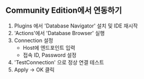 ## Community Edition에서 연동하기
1. Plugins 에서 'Database Navigator' 설치 및 IDE 재시작
2. 'Actions'에서 'Database Browser' 실행
3. Connection 설정
   - Host에 엔드포인트 입력
   - 접속 ID, Password 설정
4. 'TestConnection' 으로 정상 연결 테스트
5. Apply -> OK 클릭

